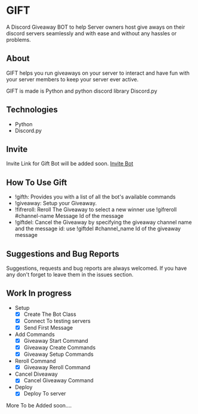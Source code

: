 # GIFT
A Discord Giveaway BOT to help Server owners host give aways on their discord servers seamlessly and with ease and without any hassles or problems.

## About
GIFT helps you run giveaways on your server to interact and have fun with your server members to keep your server ever active.

GIFT is made is Python and python discord library Discord.py

## Technologies
- Python
- Discord.py

## Invite
Invite Link for Gift Bot will be added soon.
<a href="https://discord.com/api/oauth2/authorize?client_id=723152534369468426&permissions=0&scope=bot">Invite Bot</a>
  
## How To Use Gift
- !gifth: Provides you with a list of all the bot's available commands
- !giveaway: Setup your Giveaway.
- !fifreroll: Reroll The Giveaway to select a new winner use !gifreroll #channel-name Message Id of the message
- !giftdel: Cancel the Giveaway by specifying the giveaway channel name and the message id: use !giftdel #channel_name Id of the giveaway message
## Suggestions and Bug Reports
Suggestions, requests and bug reports are always welcomed. If you have any don't forget to leave them in the issues section.

## Work In progress
 - Setup
    * [x] Create The Bot Class
    * [x] Connect To testing servers
    * [x] Send First Message

 - Add Commands
    * [x] Giveaway Start Command
    * [x] Giveaway Create Commands
    * [x] Giveaway Setup Commands
 - Reroll Command
    * [x] Giveaway Reroll Command

 - Cancel Diveaway
    * [x] Cancel Giveaway Command

 - Deploy
    * [x] Deploy To server

 More To be Added soon....



